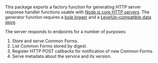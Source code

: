 This package exports a factory function for generating HTTP server response handler functions usable with [Node.js core HTTP servers](https://nodejs.org/api/http.html). The generator function requires a [bole logger](https://www.npmjs.com/packages/bole) and a [LevelUp-compatible data store](https://www.npmjs.com/packages/levelup).

The server responds to endpoints for a number of purposes:

1. Store and serve Common Forms.
2. List Common Forms stored by digest.
3. Register HTTP POST callbacks for notification of new Common Forms.
4. Serve metadata about the service and its version.
